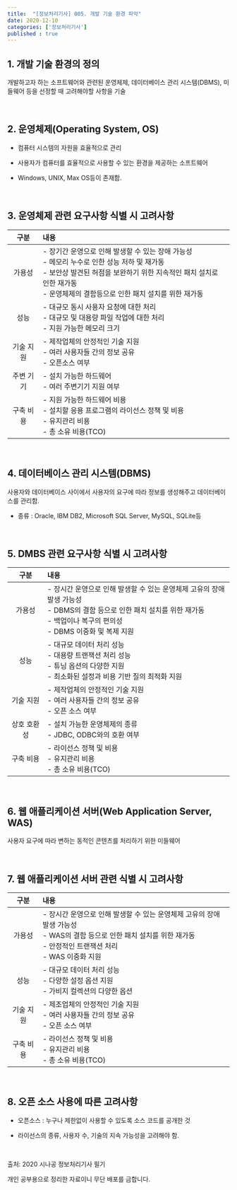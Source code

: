 ```yaml
---
title:  "[정보처리기사] 005. 개발 기술 환경 파악"
date: 2020-12-10
categories: ['정보처리기사']
published : true
---
```


## 1. 개발 기술 환경의 정의

개발하고자 하는 소프트웨어와 관련된 운영체제, 데이터베이스 관리 시스템(DBMS), 미들웨어 등을 선정할 때 고려해야할 사항을 기술

<br>

## 2. 운영체제(Operating System, OS)

- 컴퓨터 시스템의 자원을 효율적으로 관리

- 사용자가 컴퓨터를 효율적으로 사용할 수 있는 환경을 제공하는 소프트웨어

- Windows, UNIX, Max OS등이 존재함.

<br>

## 3. 운영체제 관련 요구사항 식별 시 고려사항

|구분|내용|
|:--:|:--|
|가용성| - 장기간 운영으로 인해 발생할 수 있는 장애 가능성 <br> - 메모리 누수로 인한 성능 저하 및 재가동 <br> - 보안상 발견된 허점을 보완하기 위한 지속적인 패치 설치로 인한 재가동 <br> - 운영체제의 결함등으로 인한 패치 설치를 위한 재가동|
|성능| - 대규모 동시 사용자 요청에 대한 처리 <br> - 대규모 및 대용량 파일 작업에 대한 처리 <br> - 지원 가능한 메모리 크기|
|기술 지원| - 제작업체의 안정적인 기술 지원 <br> - 여러 사용자들 간의 정보 공유 <br> - 오픈소스 여부|
|주변 기기 | - 설치 가능한 하드웨어 <br> - 여러 주변기기 지원 여부|
|구축 비용 | - 지원 가능한 하드웨어 비용 <br> - 설치할 응용 프로그램의 라이선스 정책 및 비용 <br> - 유지관리 비용 <br> - 총 소유 비용(TCO)|

<br>

## 4. 데이터베이스 관리 시스템(DBMS)

사용자와 데이터베이스 사이에서 사용자의 요구에 따라 정보를 생성해주고 데이터베이스를 관리함.

- 종류 : Oracle, IBM DB2, Microsoft SQL Server, MySQL, SQLite등

<br>

## 5. DMBS 관련 요구사항 식별 시 고려사항

|구분| 내용|
|:--:|:--|
|가용성 | - 장시간 운영으로 인해 발생할 수 있는 운영체제 고유의 장애 발생 가능성 <br> - DBMS의 결함 등으로 인한 패치 설치를 위한 재가동 <br> - 백업이나 복구의 편의성 <br> - DBMS 이중화 및 복제 지원|
|성능| - 대규모 데이터 처리 성능 <br> - 대용량 트랜잭션 처리 성능 <br> - 튜닝 옵션의 다양한 지원 <br> - 최소화된 설정과 비용 기반 질의 최적화 지원|
|기술 지원| - 제작업체의 안정적인 기술 지원 <br> - 여러 사용자들 간의 정보 공유 <br> - 오픈 소스 여부|
|상호 호환성| - 설치 가능한 운영체제의 종류 <br> - JDBC, ODBC와의 호환 여부|
|구축 비용| - 라이선스 정책 및 비용 <br> - 유지관리 비용 <br> - 총 소유 비용(TCO)|

<br>

## 6. 웹 애플리케이션 서버(Web Application Server, WAS)

사용자 요구에 따라 변하는 동적인 콘텐츠를 처리하기 위한 미들웨어

<br>

## 7. 웹 애플리케이션 서버 관련 식별 시 고려사항

|구분| 내용|
|:--:|:--|
|가용성 | - 장시간 운영으로 인해 발생할 수 있는 운영체제 고유의 장애 발생 가능성 <br> - WAS의 결함 등으로 인한 패치 설치를 위한 재가동 <br> - 안정적인 트랜잭션 처리 <br> - WAS 이중화 지원|
|성능| - 대규모 데이터 처리 성능 <br>  - 다양한 설정 옵션 지원 <br> - 가비지 컬렉션의 다양한 옵션|
|기술 지원| - 제조업체의 안정적인 기술 지원 <br> - 여러 사용자들 간의 정보 공유 <br> - 오픈 소스 여부|
|구축 비용| - 라이선스 정책 및 비용 <br> - 유지관리 비용 <br> - 총 소유 비용(TCO)|

<br>

## 8. 오픈 소스 사용에 따른 고려사항

- 오픈소스 : 누구나 제한없이 사용할 수 있도록 소스 코드를 공개한 것

- 라이선스의 종류, 사용자 수, 기술의 지속 가능성을 고려해야 함.

<br>

출처: 2020 시나공 정보처리기사 필기

개인 공부용으로 정리한 자료이니 무단 배포를 금합니다.
